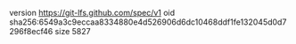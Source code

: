 version https://git-lfs.github.com/spec/v1
oid sha256:6549a3c9eccaa8334880e4d526906d6dc10468ddf1fe132045d0d7296f8ecf46
size 5827
